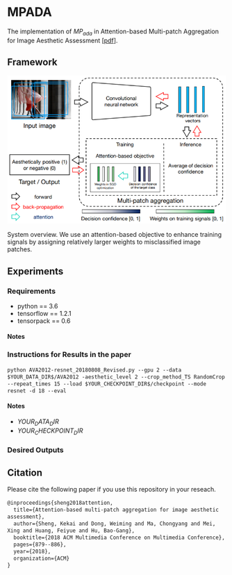 # MPADA
The implementation of $MP_{ada}$ in Attention-based Multi-patch Aggregation for Image Aesthetic Assessment [[pdf](http://chongyangma.com/publications/am/2018_am_paper.pdf)].

## Framework
![SystemOverview](https://github.com/Openning07/MPADA/blob/master/SystemOverview.png "MPADA")

System overview. We use an attention-based objective to enhance training signals by assigning relatively
larger weights to misclassified image patches.

## Experiments
### Requirements
- python == 3.6
- tensorflow == 1.2.1
- tensorpack == 0.6
#### Notes


### Instructions for Results in the paper
    python AVA2012-resnet_20180808_Revised.py --gpu 2 --data $YOUR_DATA_DIR$/AVA2012 -aesthetic_level 2 --crop_method_TS RandomCrop --repeat_times 15 --load $YOUR_CHECKPOINT_DIR$/checkpoint --mode resnet -d 18 --eval 
#### Notes
 - $YOUR_DATA_DIR$
 - $YOUR_CHECKPOINT_DIR$
### Desired Outputs

## Citation
Please cite the following paper if you use this repository in your reseach.
```
@inproceedings{sheng2018attention,
  title={Attention-based multi-patch aggregation for image aesthetic assessment},
  author={Sheng, Kekai and Dong, Weiming and Ma, Chongyang and Mei, Xing and Huang, Feiyue and Hu, Bao-Gang},
  booktitle={2018 ACM Multimedia Conference on Multimedia Conference},
  pages={879--886},
  year={2018},
  organization={ACM}
}
```
